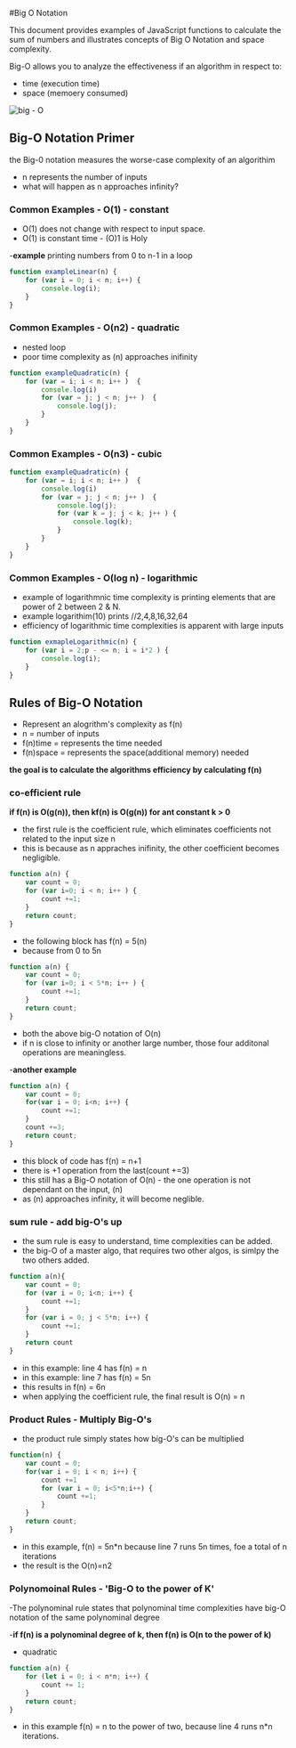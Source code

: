 #Big O Notation

This document provides examples of JavaScript functions to calculate the sum of numbers and illustrates concepts of Big O Notation and space complexity.

Big-O allows you to analyze the effectiveness if an algorithm in respect to:

- time (execution time)
- space (memoery consumed) 

![big - O](https://miro.medium.com/v2/resize:fit:1400/1*FkQzWqqIMlAHZ_xNrEPKeA.png)

## Big-O Notation Primer

the Big-0 notation measures the worse-case complexity of an algorithim

- n represents the number of inputs
- what will happen as n approaches infinity?

### Common Examples - O(1) - constant

- O(1) does not change with respect to input space. 
- O(1) is constant time - (O)1 is Holy

-**example** printing numbers from 0 to n-1 in a loop

```javascript
function exampleLinear(n) {
    for (var i = 0; i < n; i++) {
        console.log(i);
    }
}
```

### Common Examples - O(n2) - quadratic

- nested loop
- poor time complexity as (n) approaches inifinity 

```javascript
function exampleQuadratic(n) {
    for (var = i; i < n; i++ )  {
        console.log(i)
        for (var = j; j < n; j++ )  {
            console.log(j);
        }
    }
}
```

### Common Examples - O(n3) - cubic

```javascript
function exampleQuadratic(n) {
    for (var = i; i < n; i++ )  {
        console.log(i)
        for (var = j; j < n; j++ )  {
            console.log(j);
            for (var k = j; j < k; j++ ) {
                console.log(k);
            }
        }
    }
}

```
### Common Examples - O(log n) - logarithmic

- example of logarithmnic time complexity is printing elements that are power of 2 between 2 & N.
- example logarithim(10) prints //2,4,8,16,32,64
- efficiency of logarithmic time complexities is apparent with large inputs

```javascript
function exmapleLogarithmic(n) {
    for (var i = 2;p - <= n; i = i*2 ) {
        console.log(i);
    }
}
```
## Rules of Big-O Notation

- Represent an alogrithm's complexity as f(n)
- n = number of inputs
- f(n)time = represents the time needed
- f(n)space = represents the space(additional memory) needed

**the goal is to calculate the algorithms efficiency by calculating f(n)**

### co-efficient rule

**if f(n) is O(g(n)), then kf(n) is O(g(n)) for ant constant k > 0**

- the first rule is the coefficient rule, which eliminates coefficients not related to the input size n
- this is because as n appraches inifinity, the other coefficient becomes negligible.

```javascript
function a(n) {
    var count = 0;
    for (var i=0; i < n; i++ ) {
        count +=1;
    }
    return count;
}
```

- the following block has f(n) = 5(n)
- because from 0 to 5n

```javascript
function a(n) {
    var count = 0;
    for (var i=0; i < 5*n; i++ ) {
        count +=1;
    }
    return count;
}
```

- both the above big-O notation of O(n)
- if n is close to infinity or another large number, those four additonal operations are meaningless.

-**another example**

```javascript
function a(n) {
    var count = 0;
    for(var i = 0; i<n; i++) {
        count +=1;
    }
    count +=3;
    return count;
}
```

- this block of code has f(n) = n+1
- there is +1 operation from the last(count +=3)
- this still has a Big-O notation of O(n) - the one operation is not dependant on the input, (n)
- as (n) approaches infinity, it will become neglible.

### sum rule - add big-O's up

- the sum rule is easy to understand, time complexities can be added. 
- the big-O of a master algo, that requires two other algos, is simlpy the two others added.

```javascript
function a(n){
    var count = 0;
    for (var i = 0; i<n; i++) {
        count +=1;
    }
    for (var i = 0; j < 5*n; i++) {
        count +=1;
    }
    return count
}
```
- in this example: line 4 has f(n) = n
- in this example: line 7 has f(n) = 5n
- this results in f(n) = 6n
- when applying the coefficient rule, the final result is O(n) = n

### Product Rules - Multiply Big-O's

- the product rule simply states how big-O's can be multiplied

```javascript
function(n) {
    var count = 0;
    for(var i = 0; i < n; i++) {
        count +=1
        for (var i = 0; i<5*n;i++) {
            count +=1;
        }
    }
    return count;
}
```

- in this example, f(n) = 5n*n because line 7 runs 5n times, foe a total of n iterations
- the result is the O(n)=n2

### Polynomoinal Rules - 'Big-O to the power of K' 

-The polynominal rule states that polynominal time complexities have big-O notation of the same polynominal degree

-**if f(n) is a polynominal degree of k, then f(n) is O(n to the power of k)**

- quadratic

```javascript
function a(n) {
    for (let i = 0; i < n*n; i++) {
        count += 1;
    }
    return count;
}
```

- in this example f(n) = n to the power of two, because line 4 runs n*n iterations.
